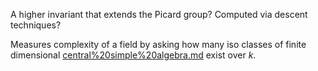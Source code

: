 A higher invariant that extends the Picard group?
Computed via descent techniques?

Measures complexity of a field by asking how many iso classes of finite dimensional [central%20simple%20algebra.md](central%20simple%20algebra.md) exist over $k$.
